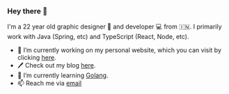 ### Hey there 👋

I'm a 22 year old graphic designer 🎨 and developer 💻 from 🇮🇳.
I primarily work with Java (Spring, etc) and TypeScript (React, Node, etc).

- 🔭 I’m currently working on my personal website, which you can visit by clicking [here](https://ayushm.dev).
- 🖊 Check out my blog [here](https://ayushm.dev/blog).
- 🌱 I’m currently learning [Golang](https://golang.org/).
- 📫 Reach me via [email](mailto:am@ayushm.dev)

<!--
**PrunedNeuron/PrunedNeuron** is a ✨ _special_ ✨ repository because its `README.md` (this file) appears on your GitHub profile.

Here are some ideas to get you started:

- 🔭 I’m currently working on ...
- 🌱 I’m currently learning ...
- 👯 I’m looking to collaborate on ...
- 🤔 I’m looking for help with ...
- 💬 Ask me about ...
- 📫 How to reach me: ...
- 😄 Pronouns: ...
- ⚡ Fun fact: ...
-->

